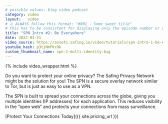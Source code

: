 ```yaml
---
# possible values: blog video podcast
category: video
layout:   video
# ⚠️ ALWAYS follow this format: "#001 - Some sweet title"
# this has to be consistent for displaying only the episode number or only the title
title: "SPN Intro #2: Be Everywhere"
date: 2022-03-21
video_source: https://assets.safing.io/video/tutorials/spn-intro-1-be-everywhere.mp4
youtube_hash: p3tjNmFKrDk
custom_thumbnail_name: spn-2-multi-identity-big
---
```


{% include video_wrapper.html %}

Do you want to protect your online privacy? The Safing Privacy Network might be the solution for you! The SPN is a secure overlay network similar to Tor, but is just as easy to use as a VPN.

The SPN is built to spread your connections across the globe, giving you multiple identities (IP addresses) for each application. This reduces visibility in the “open web” and protects your connections from mass surveillance.

[Protect Your Connections Today]({{ site.pricing_url }})
